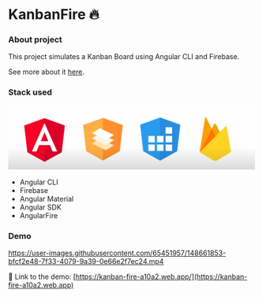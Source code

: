 # KanbanFire 🔥
### About project
This project simulates a Kanban Board using Angular CLI and Firebase.

See more about it [here](https://en.wikipedia.org/wiki/Kanban_board).

### Stack used

<p>
    <img width="500" src="./img/angular-stack.png" />
</p>

- Angular CLI
- Firebase
- Angular Material
- Angular SDK
- AngularFire

### Demo

https://user-images.githubusercontent.com/65451957/148661853-bfcf2e48-7f33-4079-9a39-0e66e2f7ec24.mp4

🔗 Link to the demo: [https://kanban-fire-a10a2.web.app/](https://kanban-fire-a10a2.web.app)
